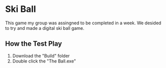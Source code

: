 # Ski Ball

This game my group was assingned to be completed in a week. We desided to try and made a digital ski ball game. 

## How the Test Play

1. Download the "Build" folder
2. Double click the "The Ball.exe"
